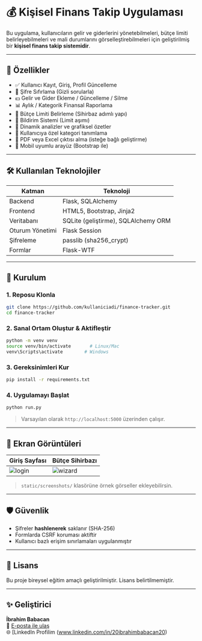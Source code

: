 # 💰 Kişisel Finans Takip Uygulaması

Bu uygulama, kullanıcıların gelir ve giderlerini yönetebilmeleri, bütçe limiti belirleyebilmeleri ve mali durumlarını görselleştirebilmeleri için geliştirilmiş bir **kişisel finans takip sistemidir**.

---

## 🧩 Özellikler

- ✅ Kullanıcı Kayıt, Giriş, Profil Güncelleme
- 🔐 Şifre Sıfırlama (Gizli sorularla)
- 💵 Gelir ve Gider Ekleme / Güncelleme / Silme
- 📊 Aylık / Kategorik Finansal Raporlama
- 📅 Bütçe Limiti Belirleme (Sihirbaz adımlı yapı)
- 🔔 Bildirim Sistemi (Limit aşımı)
- 🧠 Dinamik analizler ve grafiksel özetler
- 👤 Kullanıcıya özel kategori tanımlama
- 🧾 PDF veya Excel çıktısı alma (isteğe bağlı geliştirme)
- 📱 Mobil uyumlu arayüz (Bootstrap ile)

---

## 🛠️ Kullanılan Teknolojiler

| Katman | Teknoloji |
|--------|-----------|
| Backend | Flask, SQLAlchemy |
| Frontend | HTML5, Bootstrap, Jinja2 |
| Veritabanı | SQLite (geliştirme), SQLAlchemy ORM |
| Oturum Yönetimi | Flask Session |
| Şifreleme | passlib (sha256_crypt) |
| Formlar | Flask-WTF |

---

## 🚀 Kurulum

### 1. Reposu Klonla

```bash
git clone https://github.com/kullaniciadi/finance-tracker.git
cd finance-tracker
```

### 2. Sanal Ortam Oluştur & Aktifleştir

```bash
python -m venv venv
source venv/bin/activate       # Linux/Mac
venv\Scripts\activate        # Windows
```

### 3. Gereksinimleri Kur

```bash
pip install -r requirements.txt
```

### 4. Uygulamayı Başlat

```bash
python run.py
```

> Varsayılan olarak `http://localhost:5000` üzerinden çalışır.

---

## 📸 Ekran Görüntüleri

| Giriş Sayfası | Bütçe Sihirbazı |
|---------------|-----------------|
| ![login](screenshots/login.png) | ![wizard](screenshots/wizard_step1.png) |

> `static/screenshots/` klasörüne örnek görseller ekleyebilirsin.

---

## 🛡️ Güvenlik

- Şifreler **hashlenerek** saklanır (SHA-256)
- Formlarda CSRF koruması aktiftir
- Kullanıcı bazlı erişim sınırlamaları uygulanmıştır

---


## 📄 Lisans

Bu proje bireysel eğitim amaçlı geliştirilmiştir. Lisans belirtilmemiştir.

---

## ✨ Geliştirici

**İbrahim Babacan**  
📧 [E-posta ile ulaş](mailto:babacan-1907@outlook.com.tr)  
🌐 [LinkedIn Profilim (www.linkedin.com/in/20ibrahimbabacan20)
